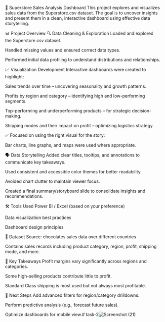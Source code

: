 🛒 Superstore Sales Analysis Dashboard
This project explores and visualizes sales data from the Superstore.csv dataset. The goal is to uncover insights and present them in a clean, interactive dashboard using effective data storytelling.

📊 Project Overview
🔍 Data Cleaning & Exploration
Loaded and explored the Superstore.csv dataset.

Handled missing values and ensured correct data types.

Performed initial data profiling to understand distributions and relationships.

📈 Visualization Development
Interactive dashboards were created to highlight:

Sales trends over time – uncovering seasonality and growth patterns.

Profits by region and category – identifying high and low-performing segments.

Top-performing and underperforming products – for strategic decision-making.

Shipping modes and their impact on profit – optimizing logistics strategy.

✅ Focused on using the right visual for the story:

Bar charts, line graphs, and maps were used where appropriate.

🗣 Data Storytelling
Added clear titles, tooltips, and annotations to communicate key takeaways.

Used consistent and accessible color themes for better readability.

Avoided chart clutter to maintain viewer focus.

Created a final summary/storyboard slide to consolidate insights and recommendations.

🛠 Tools Used
Power BI / Excel (based on your preference)

Data visualization best practices

Dashboard design principles

📁 Dataset
Source: chocolates sales data over different countries

Contains sales records including product category, region, profit, shipping mode, and more.

🧠 Key Takeaways
Profit margins vary significantly across regions and categories.

Some high-selling products contribute little to profit.

Standard Class shipping is most used but not always most profitable.

📌 Next Steps
Add advanced filters for region/category drilldowns.

Perform predictive analysis (e.g., forecast future sales).

Optimize dashboards for mobile view.# task-2![Screenshot (21)](https://github.com/user-attachments/assets/f59926b7-b442-4384-9d52-c0a4f98c45b8)
